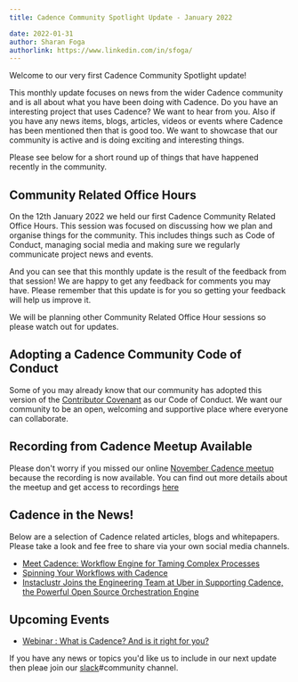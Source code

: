 ```yaml
---
title: Cadence Community Spotlight Update - January 2022

date: 2022-01-31
author: Sharan Foga
authorlink: https://www.linkedin.com/in/sfoga/
---
```


Welcome to our very first Cadence Community Spotlight update!

This monthly update focuses on news from the wider Cadence community and is all about what you have been doing with Cadence. Do you have an interesting project that uses Cadence? We want to hear from you. Also if you have any news items, blogs, articles, videos or events where Cadence has been mentioned then that is good too. We want to showcase that our community is active and is doing exciting and interesting things.

Please see below for a short round up of things that have happened recently in the community.

## Community Related Office Hours

On the 12th January 2022 we held our first Cadence Community Related Office Hours. This session was focused on discussing how we plan and organise things for the community. This includes things such as Code of Conduct, managing social media and making sure we regularly communicate project news and events.

And you can see that this monthly update is the result of the feedback from that session! We are happy to get any feedback for comments you may have. Please remember that this update is for you  so getting your feedback will help us improve it. 

We will be planning other Community Related Office Hour sessions so please watch out for updates.

## Adopting a Cadence Community Code of Conduct

Some of you may already know that our community has adopted this version of the [Contributor Covenant](https://github.com/uber/.github/blob/dcd96c52f2d1d839208315a2572cf37f48e52e96/CODE_OF_CONDUCT.md) as our Code of Conduct. We want our community to be an open, welcoming and supportive place where everyone can collaborate.

## Recording from Cadence Meetup Available

Please don't worry if you missed our online [November Cadence meetup](https://www.meetup.com/UberEvents/events/281975343/) because the recording is now available. You can find out more details about the meetup and get access to recordings [here](https://www.youtube.com/watch?v=pXgCd1BilLQ)

## Cadence in the News!

Below are a selection of Cadence related articles, blogs and whitepapers. Please take a look and fee free to share via your own social media channels.

- [Meet Cadence: Workflow Engine for Taming Complex Processes](https://thenewstack.io/meet-cadence-workflow-engine-for-taming-complex-processes/)
- [Spinning Your Workflows with Cadence](https://www.instaclustr.com/blog/spinning-your-workflows-with-cadence/)
- [Instaclustr Joins the Engineering Team at Uber in Supporting Cadence, the Powerful Open Source Orchestration Engine](https://www.globenewswire.com/news-release/2021/12/07/2347314/0/en/Instaclustr-Joins-the-Engineering-Team-at-Uber-in-Supporting-Cadence-the-Powerful-Open-Source-Orchestration-Engine.html)

## Upcoming Events 

- [Webinar : What is Cadence? And is it right for you?](https://info.instaclustr.com/webinar-emea-what-is-cadence.html?_ga=2.191041518.510582234.1643223308-2138855655.1638190316)</li>

If you have any news or topics you'd like us to include in our next update then pleae join our [slack](http://t.uber.com/cadence-slack)#community channel. 
